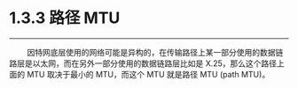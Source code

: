 # 1.3.3 路径 MTU
***

&emsp;&emsp;
因特网底层使用的网络可能是异构的，在传输路径上某一部分使用的数据链路层是以太网，而在另外一部分使用的数据链路层比如是 X.25，那么这个路径上面的 MTU 取决于最小的 MTU，而这个 MTU 就是路径 MTU (path MTU)。